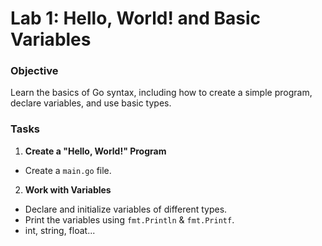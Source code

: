 # Lab 1: Hello, World! and Basic Variables

### Objective
Learn the basics of Go syntax, including how to create a simple program, declare variables, and use basic types.

### Tasks
1. **Create a "Hello, World!" Program**
  - Create a `main.go` file.
2. **Work with Variables**
  - Declare and initialize variables of different types.
  - Print the variables using `fmt.Println` & `fmt.Printf`.
  - int, string, float...
